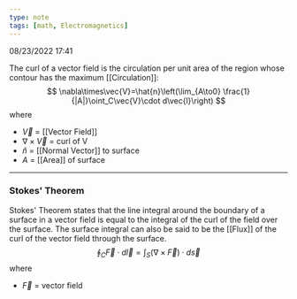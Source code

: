 ```yaml
---
type: note
tags: [math, Electromagnetics]
---
```

08/23/2022 17:41

  

The curl of a vector field is the circulation per unit area of the region whose contour has the maximum [[Circulation]]:
$$
\nabla\times\vec{V}=\hat{n}\left(\lim_{A\to0} \frac{1}{|A|}\oint_C\vec{V}\cdot d\vec{l}\right)
$$
where
- $\vec V$ = [[Vector Field]]
- $\nabla\times\vec{V}$ = curl of V
- $\hat n$ = [[Normal Vector]] to surface
- $A$ = [[Area]] of surface

---

### Stokes' Theorem

Stokes' Theorem states that the line integral around the boundary of a surface in a vector field is equal to the integral of the curl of the field over the surface. The surface integral can also be said to be the [[Flux]] of the curl of the vector field through the surface. 
$$
\oint_C\vec{F}\cdot d\vec{l}=\int_S(\nabla\times\vec{F})\cdot d\vec{s}
$$
where
- $\vec{F}$ = vector field


